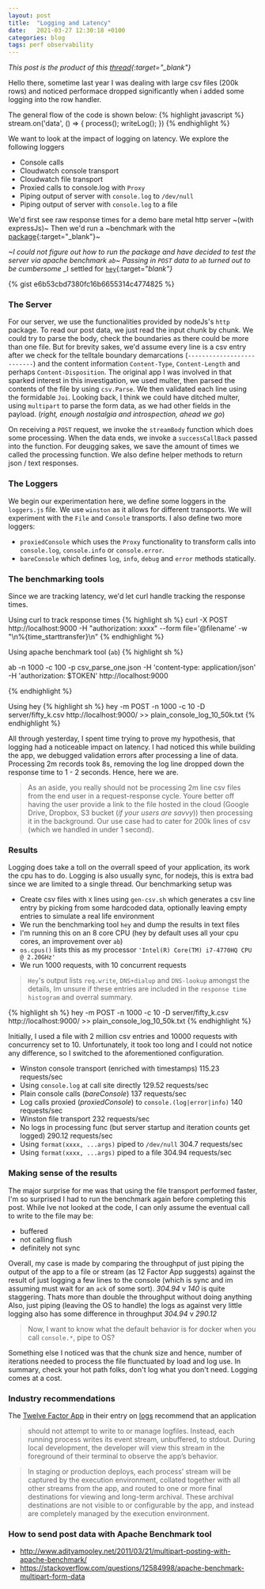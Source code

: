 ```yaml
---
layout: post
title:  "Logging and Latency"
date:   2021-03-27 12:30:18 +0100
categories: blog
tags: perf observability
---
```

*This post is the product of this [thread](https://twitter.com/Idiakosesunday/status/1375151404839542784?s=20){:target="_blank"}*


Hello there, sometime last year I was dealing with large csv files (200k rows) and noticed performace dropped significantly when i added some logging into the row handler.

The general flow of the code is shown below:
{% highlight javascript %}
stream.on('data', () => {
    process();
    writeLog();
})
{% endhighlight %}

We want to look at the impact of logging on latency. We explore the following loggers
- Console calls
- Cloudwatch console transport
- Cloudwatch file transport
- Proxied calls to console.log with `Proxy`
- Piping output of server with `console.log` to `/dev/null`
- Piping output of server with `console.log` to a file



We'd first see raw response times for a demo bare metal http server ~(with expressJs)~
Then we'd run a ~benchmark with the [package](https://www.npmjs.com/package/benchmark){:target="_blank"}~

_~I could not figure out how to run the package and have decided to test the server via apache benchmark `ab`~_
_Passing in `POST` data to `ab` turned out to be cumbersome_
_I settled for [`hey`](https://github.com/rakyll/hey){:target="_blank"}_

{% gist e6b53cbd7380fc16b6655314c4774825 %}


### The Server
For our server, we use the functionalities provided by nodeJs's `http` package.
To read our post data, we just read the input chunk by chunk.
We could try to parse the body, check the boundaries as there could be more than one file.
But for brevity sakes, we'd assume every line is a csv entry after we check for the telltale boundary demarcations (`--------------------------`) and the content information `Content-Type`, `Content-Length` and perhaps `Content-Disposition`.
The original app I was involved in that sparked interest in this investigation, we used multer, then parsed the contents of the file by using `csv.Parse`. We then validated each line using the formidable `Joi`.
Looking back, I think we could have ditched multer, using `multipart` to parse the form data, as we had other fields in the payload.
(_right, enough nostalgia and introspection, ahead we go_)

On receiving a `POST` request, we invoke the `streamBody` function which does some processing.
When the data ends, we invoke a `successCallBack` passed into the function.
For deugging sakes, we save the amount of times we called the processing function.
We also define helper methods to return json / text responses.

### The Loggers
We begin our experimentation here, we define some loggers in the `loggers.js` file.
We use `winston` as it allows for different transports. We will experiment with the `File` and `Console` transports.
I also define two more loggers:
- `proxiedConsole` which uses the `Proxy` functionality to transform calls into `console.log`, `console.info` or `console.error`. 
- `bareConsole` which defines `log`, `info`, `debug` and `error` methods statically.


### The benchmarking tools
Since we are tracking latency, we'd let curl handle tracking the response times.

Using curl to track response times
{% highlight sh %}
curl -X POST http://localhost:9000 -H "authorization: xxxx" --form file='@filename'  -w "\n%{time_starttransfer}\n"
{% endhighlight %}


Using apache benchmark tool (`ab`)
{% highlight sh %}

ab -n 1000 -c 100 -p csv_parse_one.json -H 'content-type: application/json' -H 'authorization: $TOKEN' http://localhost:9000


{% endhighlight %}

Using hey
{% highlight sh %}
hey -m POST -n 1000 -c 10 -D server/fifty_k.csv  http://localhost:9000/ >> plain_console_log_10_50k.txt
{% endhighlight %}

All through yesterday, I spent time trying to prove my hypothesis, that logging had a noticeable impact on latency.
I had noticed this while building the app, we debugged validation errors after processing a line of data. Processing 2m records took 8s, removing the log line dropped down the response time to 1 - 2 seconds. Hence, here we are.

> As an aside, you really should not be processing 2m line csv files from the end user in a request-response cycle. Youre better off having the user provide a link to the file hosted in the cloud (Google Drive, Dropbox, S3 bucket (_if your users are savvy_)) then processing it in the background. Our use case had to cater for 200k lines of csv (which we handled in under 1 second).


### Results
Logging does take a toll on the overrall speed of your application, its work the cpu has to do. 
Logging is also usually sync, for nodejs, this is extra bad since we are limited to a single thread.
Our benchmarking setup was
- Create csv files with `X` lines using `gen-csv.sh` which generates a csv line entry by picking from some hardcoded data, optionally leaving empty entries to simulate a real life environment
- We run the benchmarking tool `hey` and dump the results in text files
- I'm running this on an 8 core CPU (hey by default uses all your cpu cores, an improvement over `ab`)
- `os.cpus()` lists this as my processor `'Intel(R) Core(TM) i7-4770HQ CPU @ 2.20GHz'`
- We run 1000 requests, with 10 concurrent requests


> `Hey`'s output lists `req.write`, `DNS+dialup` and `DNS-lookup` amongst the details, Im unsure if these entries are included in the `response time histogram` and overral summary.

{% highlight sh %}
hey -m POST -n 1000 -c 10 -D server/fifty_k.csv  http://localhost:9000/ >> plain_console_log_10_50k.txt
{% endhighlight %}


Initially, I used a file with 2 million csv entries and 10000 requests with concurrency set to 10.
Unfortunately, it took too long and I could not notice any difference, so I switched to the aforementioned configuration.

* Winston console transport (enriched with timestamps) 115.23 requests/sec
* Using `console.log` at call site directly 129.52 requests/sec
* Plain console calls (_bareConsole_) 137 requests/sec
* Log calls proxied (_proxiedConsole_) to `console.(log|error|info)` 140 requests/sec
* Winston file transport 232 requests/sec
* No logs in processing func (but server startup and iteration counts get logged) 290.12 requests/sec
* Using `format(xxxx, ...args)` piped to `/dev/null` 304.7 requests/sec
* Using `format(xxxx, ...args)` piped to a file 304.94 requests/sec


### Making sense of the results
The major surprise for me was that using the file transport performed faster, I'm so surprised I had to run the benchmark again before completing this post.
While Ive not looked at the code, I can only assume the eventual call to write to the file may be:
- buffered
- not calling flush
- definitely not sync


Overall, my case is made by comparing the throughput of just piping the output of the app to a file or stream (as 12 Factor App suggests) against the result of just logging a few lines to the console (which is sync and im assuming must wait for an `ack` of some sort).
*304.94* v *140* is quite staggering. 
Thats more than double the throughput without doing anything
Also, just piping (leaving the OS to handle) the logs as against very little logging also has some difference in throughput
*304.94* v *290.12*

> Now, I want to know what the default behavior is for docker when you call `console.*`, pipe to OS?

Something else I noticed was that the chunk size and hence, number of iterations needed to process the file flunctuated by load and log use.
In summary, check your hot path folks, don't log what you don't need.
Logging comes at a cost.

### Industry recommendations
The [Twelve Factor App](https://12factor.net/) in their entry on [logs](https://12factor.net/logs) recommend that an application
> should not attempt to write to or manage logfiles. Instead, each running process writes its event stream, unbuffered, to stdout. During local development, the developer will view this stream in the foreground of their terminal to observe the app’s behavior.

> In staging or production deploys, each process’ stream will be captured by the execution environment, collated together with all other streams from the app, and routed to one or more final destinations for viewing and long-term archival. These archival destinations are not visible to or configurable by the app, and instead are completely managed by the execution environment.



### How to send post data with Apache Benchmark tool
- http://www.adityamooley.net/2011/03/21/multipart-posting-with-apache-benchmark/
- https://stackoverflow.com/questions/12584998/apache-benchmark-multipart-form-data

